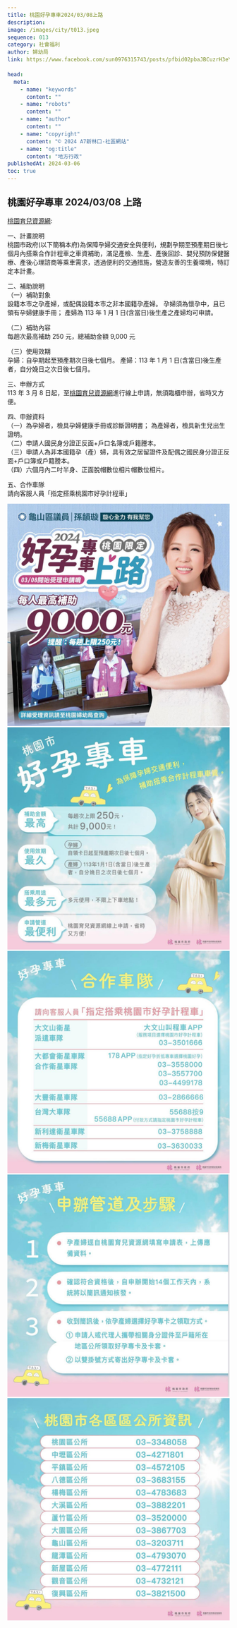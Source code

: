 ```yaml
---
title: 桃園好孕專車2024/03/08上路
description:
image: /images/city/t013.jpeg
sequence: 013
category: 社會福利
author: 婦幼局
link: https://www.facebook.com/sun0976315743/posts/pfbid02pbaJBCuzrH3eYeBh3cerZLdSWwU3rxSEtAYnwsrgpHSkf8GQZoX7aKHSa34aPe7l

head:
  meta:
    - name: "keywords"
      content: ""
    - name: "robots"
      content: ""
    - name: "author"
      content: ""
    - name: "copyright"
      content: "© 2024 A7新林口-社區網站"
    - name: "og:title"
      content: "地方行政"
publishedAt: 2024-03-06
toc: true
---
```


## 桃園好孕專車 2024/03/08 上路

<a href="https://babycare.tycg.gov.tw/#/news-detail/4385a4de-3db5-4a07-8e0c-26be6f8e0e81">桃園育兒資源網</a>:

一、計畫說明  
桃園市政府(以下簡稱本府)為保障孕婦交通安全與便利，規劃孕期至預產期日後七個月內搭乘合作計程車之車資補助，滿足產檢、生產、產後回診、嬰兒預防保健醫療、產後心理諮商等乘車需求，透過便利的交通措施，營造友善的生養環境，特訂定本計畫。

二、補助說明  
（一）補助對象  
設籍本市之孕產婦，或配偶設籍本市之非本國籍孕產婦。
孕婦須為懷孕中，且已領有孕婦健康手冊；
產婦為 113 年 1 月 1 日(含當日)後生產之產婦均可申請。

（二）補助內容  
每趟次最高補助 250 元，總補助金額 9,000 元

（三）使用效期  
孕婦：自孕期起至預產期次日後七個月。
產婦：113 年 1 月 1 日(含當日)後生產者，自分娩日之次日後七個月。

三、申辦方式  
113 年 3 月 8 日起，至<a href="https://babycare.tycg.gov.tw/#/news-detail/4385a4de-3db5-4a07-8e0c-26be6f8e0e81">桃園育兒資源網</a>進行線上申請，無須臨櫃申辦，省時又方便。

四、申辦資料  
（一）為孕婦者，檢具孕婦健康手冊或診斷證明書； 為產婦者，檢具新生兒出生證明。  
（二）申請人國民身分證正反面+戶口名簿或戶籍謄本。  
（三）申請人為非本國籍孕（產）婦，具有效之居留證件及配偶之國民身分證正反面+戶口簿或戶籍謄本。  
（四）六個月內二吋半身、正面脫帽數位相片帽數位相片。

五、合作車隊  
請向客服人員「指定搭乘桃園市好孕計程車」

![s3010-1.jpeg](/images/service/s3010-1.jpeg)
![s3010-2.jpeg](/images/service/s3010-2.jpeg)
![s3010-3.jpeg](/images/service/s3010-3.jpeg)
![s3010-4.jpeg](/images/service/s3010-4.jpeg)
![s3010-5.jpeg](/images/service/s3010-5.jpeg)
